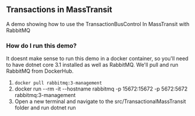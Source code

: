 ## Transactions in MassTransit
A demo showing how to use the TransactionBusControl In MassTransit with RabbitMQ

### How do I run this demo?
It doesnt make sense to run this demo in a docker container, so you'll need to have 
dotnet core 3.1 installed as well as RabbitMQ. We'll pull and run RabbitMQ from DockerHub. 
1. `docker pull rabbitmq:3-management`
2. docker run --rm -it --hostname rabbitmq -p 15672:15672 -p 5672:5672 rabbitmq:3-management
3. Open a new terminal and navigate to the src/TransactionalMassTransit folder and run dotnet run 
